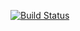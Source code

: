 [![Build Status](https://ci.consulo.io/job/consulo-apache-thrift/badge/icon)](https://ci.consulo.io/job/consulo-apache-thrift/)
